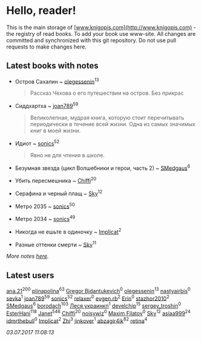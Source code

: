 # Hello, reader!
This is the main storage of [www.knigopis.com](http://www.knigopis.com) - the registry of read books.
To add your book use www-site. All changes are committed and synchronized with this git repository.
Do not use pull requests to make changes here.


## Latest books with notes
* Остров Сахалин ~ [olegessenin](users/390/3901448-vkontakte)<sup>13</sup>
    > Рассказ Чехова о его путешествии на остров. Без прикрас

* Сиддхартха ~ [joan789](users/240/2401650-vkontakte)<sup>59</sup>
    > Великолепная, мудрая книга, которую стоит перечитывать периодически в течение всей жизни. Одна из самых значимых книг в моей жизни.

* Идиот ~ [sonics](users/588/5880221-vkontakte)<sup>52</sup>
    > Явно не для чтения в школе.

* Безумная звезда (цикл Волшебники и герои, часть 2) ~ [SMedgaus](users/162/162444669-vkontakte)<sup>6</sup>

* Убить пересмешника ~ [Chiffi](users/105/105831994080785626680-google)<sup>20</sup>

* Серафина и черный плащ ~ [Sky](users/118/118049897850017649660-google)<sup>12</sup>

* Метро 2035 ~ [sonics](users/588/5880221-vkontakte)<sup>50</sup>

* Метро 2034 ~ [sonics](users/588/5880221-vkontakte)<sup>49</sup>

* Никогда не ешьте в одиночку ~ [Implicat](users/118/118341692435130654754-google)<sup>2</sup>

* Разные оттенки смерти ~ [Sky](users/118/118049897850017649660-google)<sup>11</sup>


_More notes [here](latest_books_with_notes.md)._


## Latest users
[ana.21](users/107/107655526900000657481-google)<sup>200</sup> 
[plinapolina](users/173/173746684-vkontakte)<sup>63</sup> 
[Gregor Bjdantukevich](users/102/102763689513347752702-google)<sup>0</sup> 
[olegessenin](users/390/3901448-vkontakte)<sup>13</sup> 
[nastyairbis](users/101/101531271-vkontakte)<sup>0</sup> 
[sevka](users/103/103303028920419488599-google)<sup>1</sup> 
[joan789](users/240/2401650-vkontakte)<sup>59</sup> 
[sonics](users/588/5880221-vkontakte)<sup>52</sup> 
[relaxer](users/244/2443588-vkontakte)<sup>0</sup> 
[evgen.rb](users/268/26887919-vkontakte)<sup>2</sup> 
[Erin](users/122/1228422876-facebook)<sup>0</sup> 
[stazhor2010](users/952/95227213-yandex)<sup>2</sup> 
[SMedgaus](users/162/162444669-vkontakte)<sup>6</sup> 
[borodach](users/157/15706320-vkontakte)<sup>103</sup> 
[Леся украинкп](users/102/102141724140807407327-google)<sup>1</sup> 
[develchip](users/852/85203415-vkontakte)<sup>15</sup> 
[sergey_troshin](users/156/156722593-vkontakte)<sup>0</sup> 
[EsterHani](users/305/30558181-vkontakte)<sup>118</sup> 
[Janet](users/108/108113656204404967440-google)<sup>546</sup> 
[Chiffi](users/105/105831994080785626680-google)<sup>20</sup> 
[noisywiz](users/129/129415205-yandex)<sup>0</sup> 
[Maxim Filatov](users/106/106706640586990982892-google)<sup>0</sup> 
[Sky](users/118/118049897850017649660-google)<sup>12</sup> 
[asiaa999](users/102/102830650203830834064-google)<sup>24</sup> 
[idmrthebull](users/154/154209086-vkontakte)<sup>0</sup> 
[Implicat](users/118/118341692435130654754-google)<sup>2</sup> 
[Zhi](users/104/104502610850806942588-google)<sup>3</sup> 
[jinkover](users/287/287977730-vkontakte)<sup>1</sup> 
[abzagir4ik](users/362/3621623-vkontakte)<sup>82</sup> 
[retina](users/390/3900602-vkontakte)<sup>4</sup> 


_03.07.2017 11:08:13_

